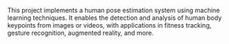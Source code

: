 This project implements a human pose estimation system using machine learning techniques. It enables the detection and analysis of human body keypoints from images or videos, with applications in fitness tracking, gesture recognition, augmented reality, and more.
